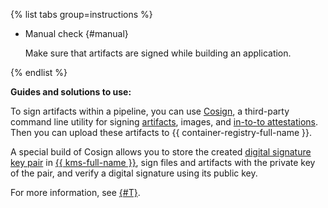 {% list tabs group=instructions %}

- Manual check {#manual}

  Make sure that artifacts are signed while building an application.

{% endlist %}

**Guides and solutions to use:**

To sign artifacts within a pipeline, you can use [Cosign](https://github.com/sigstore/cosign), a third-party command line utility for signing [artifacts](https://docs.sigstore.dev/signing/quickstart/), images, and [in-to-to attestations](https://github.com/in-toto/attestation/tree/main/spec/predicates). Then you can upload these artifacts to {{ container-registry-full-name }}.

A special build of Cosign allows you to store the created [digital signature key pair](../../../kms/concepts/asymmetric-signature-key.md) in [{{ kms-full-name }}](../../../kms/quickstart/index.md), sign files and artifacts with the private key of the pair, and verify a digital signature using its public key.

For more information, see [{#T}](../../../container-registry/tutorials/sign-cr-with-cosign.md).